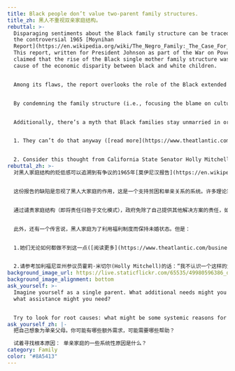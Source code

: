 ```yaml
---
title: Black people don’t value two-parent family structures.
title_zh: 黑人不重视双亲家庭结构。
rebuttal: >-
  Disparaging sentiments about the Black family structure can be traced back to
  the controversial 1965 [Moynihan
  Report](https://en.wikipedia.org/wiki/The_Negro_Family:_The_Case_For_National_Action).
  This report, written for President Johnson as part of the War on Poverty,
  claimed that the rise of the Black single mother family structure was the
  cause of the economic disparity between black and white children.


  Among its flaws, the report overlooks the role of the Black extended family, a support system to cope with poverty and single parenthood. “Many theorists have argued that Moynihan got it backwards: The disadvantaged position of blacks is not the consequence of single-parent families, but rather the cause of them.” \[1]


  By condemning the family structure (i.e., focusing the blame on cultural patterns), the government absolves itself of responsibility to provide other solutions, like parental/child support, education equality, and alternatives to incarceration.


  Additionally, there’s a myth that Black families stay unmarried in order to take advantage of the welfare system. But:


  1. They can’t do that anyway ([read more](https://www.theatlantic.com/business/archive/2014/05/how-welfare-reform-left-single-moms-behind/361964/) about the TANF program)—and in fact, single mothers cannot even use welfare if they want to dedicate time to furthering their education.


  2. Consider this thought from California State Senator Holly Mitchell: “I don’t know a woman — and I don’t think she exists — who would have a baby for the sole purpose of having another $130 a month.”\[2]
rebuttal_zh: >-
  对黑人家庭结构的贬低感可以追溯到有争议的1965年[莫伊尼汉报告](https://en.wikipedia.org/wiki/The_Negro_Family:_The_Case_For_National_Action)。作为反贫困战争的一部分，这份为约翰逊总统撰写的报告声称，黑人单亲母亲家庭结构的上升是造成黑人和白人儿童经济差距的原因。


  这份报告的缺陷是忽视了黑人大家庭的作用，这是一个支持贫困和单亲关系的系统。许多理论家认为莫伊尼汉因果倒置了：黑人的不利地位不是单亲家庭的结果，而是单亲家庭的原因。\[1]


  通过谴责家庭结构（即将责任归咎于文化模式），政府免除了自己提供其他解决方案的责任，如父母/子女支持、教育平等和提供关押监禁的替代方案。


  此外，还有一个传言说，黑人家庭为了利用福利制度而保持未婚状态。但是：


  1.她们无论如何都做不到这一点([阅读更多](https://www.theatlantic.com/business/archive/2014/05/how-welfare-reform-left-single-moms-behind/361964/)关于TANF计划的内容) - 事实上，如果单身母亲想把时间花在自身的进一步教育上，她们甚至一点福利都享受不到。


  2.请参考加利福尼亚州参议员霍莉·米切尔(Holly Mitchell)的话：“我不认识一个这样的女人 - 我也不认为她存在 - 她会为了每月多拿130美元而生孩子。”\[2]
background_image_url: https://live.staticflickr.com/65535/49980596386_dffc228dd5_b.jpg
background_image_alignment: bottom
ask_yourself: >-
  Imagine yourself as a single parent. What additional needs might you have, and
  what assistance might you need?


  Try to look for root causes: what might be some systemic reasons for single parenthood?
ask_yourself_zh: |-
  把自己想象为单亲父母。你可能有哪些额外需求，可能需要哪些帮助？

  试着寻找根本原因： 单亲家庭的一些系统性原因是什么？
category: Family
color: "#8A5413"
---
```

